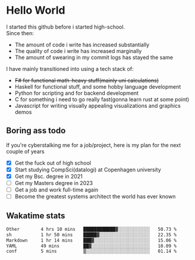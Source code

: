 # Hello World

I started this github before i started high-school.  
Since then:
- The amount of code i write has increased substantially
- The quality of code i write has increased marginally
- The amount of swearing in my commit logs has stayed the same

I have mainly transitioned into using a tech stack of:
- ~~F# for functional math-heavy stuff(mainly uni calculations)~~
- Haskell for functional stuff, and some hobby language development
- Python for scripting and for backend development
- C for something i need to go really fast(gonna learn rust at some point)
- Javascript for writing visually appealing visualizations and graphics demos

## Boring ass todo
If you're cyberstalking me for a job/project, here is my plan for the next couple of years
- [x] Get the fuck out of high school
- [x] Start studying CompSci(datalogi) at Copenhagen university
- [x] Get my Bsc. degree in 2021
- [ ] Get my Masters degree in 2023
- [ ] Get a job and work full-time again
- [ ] Become the greatest systems architect the world has ever known

## Wakatime stats
<!--START_SECTION:waka-->

```txt
Other        4 hrs 10 mins   ████████████▓░░░░░░░░░░░░   50.73 %
sh           1 hr 50 mins    █████▓░░░░░░░░░░░░░░░░░░░   22.35 %
Markdown     1 hr 14 mins    ███▓░░░░░░░░░░░░░░░░░░░░░   15.06 %
YAML         49 mins         ██▓░░░░░░░░░░░░░░░░░░░░░░   10.09 %
conf         5 mins          ▒░░░░░░░░░░░░░░░░░░░░░░░░   01.14 %
```

<!--END_SECTION:waka-->
